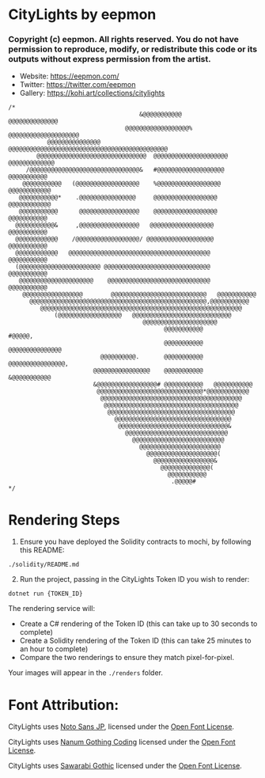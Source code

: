 # CityLights by eepmon

### Copyright (c) eepmon. All rights reserved. You do not have permission to reproduce, modify, or redistribute this code or its outputs without express permission from the artist.

- Website: https://eepmon.com/
- Twitter: https://twitter.com/eepmon
- Gallery: https://kohi.art/collections/citylights

```
/*                                                                                
                                     &@@@@@@@@@@@        @@@@@@@@@@@@@@         
                                 @@@@@@@@@@@@@@@@@@%  @@@@@@@@@@@@@@@@@@@@      
           @@@@@@@@@@@@@@@    @@@@@@@@@@@@@@@@@@@@@@@@@@@@@@@@@@@@@@@@@@@@@     
        @@@@@@@@@@@@@@@@@@@@@@@@@@@@@@@  @@@@@@@@@@@@@@@@@@@@@ @@@@@@@@@@@@@    
     /@@@@@@@@@@@@@@@@@@@@@@@@@@@@@@@&   #@@@@@@@@@@@@@@@@@@@    @@@@@@@@@@@    
    @@@@@@@@@@@   (@@@@@@@@@@@@@@@@@@    %@@@@@@@@@@@@@@@@@@     @@@@@@@@@@@@   
   @@@@@@@@@@@*    .@@@@@@@@@@@@@@@@     @@@@@@@@@@@@@@@@@@      @@@@@@@@@@@@   
   @@@@@@@@@@@      @@@@@@@@@@@@@@@@@    @@@@@@@@@@@@@@@@@@      @@@@@@@@@@@    
  @@@@@@@@@@@&     ,@@@@@@@@@@@@@@@@@   @@@@@@@@@@@@@@@@@@       @@@@@@@@@@@    
  @@@@@@@@@@@@    /@@@@@@@@@@@@@@@@@@/ @@@@@@@@@@@@@@@@@@@      @@@@@@@@@@@     
  @@@@@@@@@@@@   @@@@@@@@@@@@@@@@@@@@@@@@@@@@@@@@@@@@@@@@      @@@@@@@@@@@      
  (@@@@@@@@@@@@@@@@@@@@@@@ @@@@@@@@@@@@@@@@@@@@@@@@@@@@@@     @@@@@@@@@@@       
   @@@@@@@@@@@@@@@@@@@@@    @@@@@@@@@@@@@@@@@@@@@@@@@@@@@    @@@@@@@@@@@        
    @@@@@@@@@@@@@@@@@        @@@@@@@@@@@@@@@@@@@@@@@@@@@   @@@@@@@@@@@          
      @@@@@@@@@@@@@@@@@@@@@@@@@@@@@@@@@@@@@@@@@@@@@@@@@@,@@@@@@@@@@@            
         @@@@@@@@@@@@@@@@@@@@@@@@@@@@@@@@@@@@@@@@@@@@@@@@@@@@@@@@@              
             (@@@@@@@@@@@@@@@@@@   @@@@@@@@@@@@@@@@@@@@@@@@@@@@                 
                                      @@@@@@@@@@@@@@@@@@@@@                     
                                            @@@@@@@@@@@                #@@@@@,  
                                            @@@@@@@@@@@          @@@@@@@@@@@@@@@
                          @@@@@@@@@@.       @@@@@@@@@@@       @@@@@@@@@@@@@@@@, 
                        @@@@@@@@@@@@@@@@    @@@@@@@@@@@    &@@@@@@@@@@@         
                        &@@@@@@@@@@@@@@@@@# @@@@@@@@@@@   @@@@@@@@@@@           
                         @@@@@@@@@@@@@@@@@@@@@@@@@@@@@@*@@@@@@@@@@@@            
                          @@@@@@@@@@@@@@@@@@@@@@@@@@@@@@@@@@@@@@@@              
                           @@@@@@@@@@@@@@@@@@@@@@@@@@@@@@@@@@@@@@               
                            @@@@@@@@@@@@@@@@@@@@@@@@@@@@@@@@@@@@                
                              @@@@@@@@@@@@@@@@@@@@@@@@@@@@@@@@@                 
                               @@@@@@@@@@@@@@@@@@@@@@@@@@@@@@@&                 
                                 @@@@@@@@@@@@@@@@@@@@@@@@@@@@@                  
                                   @@@@@@@@@@@@@@@@@@@@@@@@@@                   
                                     @@@@@@@@@@@@@@@@@@@@@@@                    
                                       @@@@@@@@@@@@@@@@@@@@(                    
                                         @@@@@@@@@@@@@@@@@&                     
                                           @@@@@@@@@@@@@@(                      
                                             @@@@@@@@@@@                        
                                              .@@@@@#                           
*/
```

Rendering Steps
===============

1. Ensure you have deployed the Solidity contracts to mochi, by following this README:

`./solidity/README.md`

2. Run the project, passing in the CityLights Token ID you wish to render:

`dotnet run {TOKEN_ID}`

The rendering service will:

- Create a C# rendering of the Token ID (this can take up to 30 seconds to complete)
- Create a Solidity rendering of the Token ID (this can take 25 minutes to an hour to complete)
- Compare the two renderings to ensure they match pixel-for-pixel.

Your images will appear in the `./renders` folder.

Font Attribution:
================

CityLights uses [Noto Sans JP](https://fonts.google.com/noto/specimen/Noto+Sans+JP/about), 
licensed under the [Open Font License](https://scripts.sil.org/cms/scripts/page.php?site_id=nrsi&id=OFL).

CityLights uses [Nanum Gothing Coding](https://fonts.google.com/specimen/Nanum+Gothic+Coding/about)
licensed under the [Open Font License](https://scripts.sil.org/cms/scripts/page.php?site_id=nrsi&id=OFL).

CityLights uses [Sawarabi Gothic](https://fonts.google.com/specimen/Sawarabi+Gothic/about)
licensed under the [Open Font License](https://scripts.sil.org/cms/scripts/page.php?site_id=nrsi&id=OFL).
